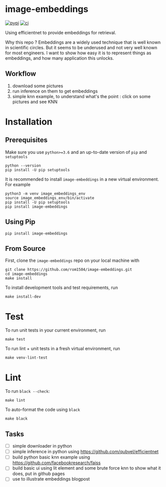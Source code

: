 # image-embeddings
[![pypi](https://img.shields.io/pypi/v/image-embeddings.svg)](https://pypi.python.org/pypi/image-embeddings)
[![ci](https://github.com/rom1504/image-embeddings/workflows/Continuous%20integration/badge.svg)](https://github.com/rom1504/image-embeddings/actions?query=workflow%3A%22Continuous+integration%22)


Using efficientnet to provide embeddings for retrieval.

Why this repo ? Embeddings are a widely used technique that is well known in scientific circles. But it seems to be underused and not very well known for most engineers. I want to show how easy it is to represent things as embeddings, and how many application this unlocks.

## Workflow
1. download some pictures
2. run inference on them to get embeddings
3. simple knn example, to understand what's the point : click on some pictures and see KNN

# Installation

## Prerequisites

Make sure you use `python>=3.6` and an up-to-date version of `pip` and
`setuptools`

    python --version
    pip install -U pip setuptools

It is recommended to install `image-embeddings` in a new virtual environment. For
example

    python3 -m venv image_embeddings_env
    source image_embeddings_env/bin/activate
    pip install -U pip setuptools
    pip install image-embeddings

## Using Pip

    pip install image-embeddings

## From Source

First, clone the `image-embeddings` repo on your local machine with

    git clone https://github.com/rom1504/image-embeddings.git
    cd image-embeddings
    make install

To install development tools and test requirements, run

    make install-dev

# Test

To run unit tests in your current environment, run

    make test

To run lint + unit tests in a fresh virtual environment,
run

    make venv-lint-test

# Lint

To run `black --check`:

    make lint

To auto-format the code using `black`

    make black

## Tasks

* [ ] simple downloader in python
* [ ] simple inference in python using https://github.com/qubvel/efficientnet
* [ ] build python basic knn example using https://github.com/facebookresearch/faiss
* [ ] build basic ui using lit element and some brute force knn to show what it does, put in github pages
* [ ] use to illustrate embeddings blogpost
